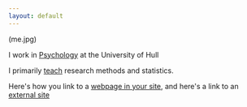 ```yaml
---
layout: default
---
```


(me.jpg)

I work in [Psychology](http://www2.hull.ac.uk/science/psychology.aspx) at the University of Hull

I primarily [teach](/teach/) research methods and statistics. 

Here's how you link to a [webpage in your site](/teaching/), and
here's a link to an [external site](https://www.google.com)
